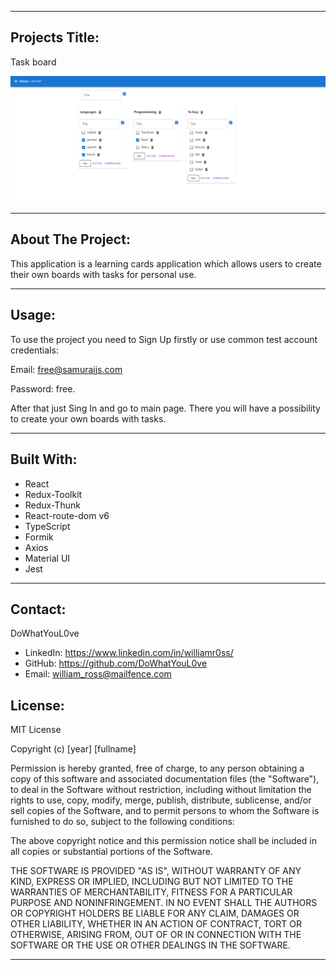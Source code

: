 <hr/>

## Projects Title:

Task board

![Project](src/img/project.PNG)

<hr/>

## About The Project:

This application is a learning cards application which allows users to create their own boards with tasks for personal use.

<hr/>

## Usage:

To use the project you need to Sign Up firstly or  use common test account credentials:

Email: free@samuraijs.com

Password: free.

After that just Sing In and go to main page. There you will have a possibility to create your own boards with tasks.

<hr/>

## Built With:

- React
- Redux-Toolkit
- Redux-Thunk
- React-route-dom v6
- TypeScript
- Formik
- Axios
- Material UI
- Jest

<hr/>

## Contact:

DoWhatYouL0ve

- LinkedIn: https://www.linkedin.com/in/williamr0ss/
- GitHub: https://github.com/DoWhatYouL0ve
- Email: william_ross@mailfence.com

## License:

MIT License

Copyright (c) [year] [fullname]

Permission is hereby granted, free of charge, to any person obtaining a copy
of this software and associated documentation files (the "Software"), to deal
in the Software without restriction, including without limitation the rights
to use, copy, modify, merge, publish, distribute, sublicense, and/or sell
copies of the Software, and to permit persons to whom the Software is
furnished to do so, subject to the following conditions:

The above copyright notice and this permission notice shall be included in all
copies or substantial portions of the Software.

THE SOFTWARE IS PROVIDED "AS IS", WITHOUT WARRANTY OF ANY KIND, EXPRESS OR
IMPLIED, INCLUDING BUT NOT LIMITED TO THE WARRANTIES OF MERCHANTABILITY,
FITNESS FOR A PARTICULAR PURPOSE AND NONINFRINGEMENT. IN NO EVENT SHALL THE
AUTHORS OR COPYRIGHT HOLDERS BE LIABLE FOR ANY CLAIM, DAMAGES OR OTHER
LIABILITY, WHETHER IN AN ACTION OF CONTRACT, TORT OR OTHERWISE, ARISING FROM,
OUT OF OR IN CONNECTION WITH THE SOFTWARE OR THE USE OR OTHER DEALINGS IN THE
SOFTWARE.

<hr/>
